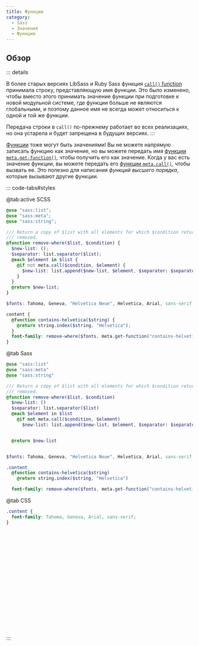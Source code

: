 ```yaml
---
title: Функции
category:
  - Sass
  - Значения
  - Функции
---
```


## Обзор

::: details <Status :data="{ feature: 'Argument Type', dart: true, lib: '3.5.0', ruby: '3.5.0' }" />

В более старых версиях LibSass и Ruby Sass функция [`call()` function](../modules/meta#call) принимала строку, представляющую имя функции. Это было изменено, чтобы вместо этого принимать значение функции при подготовке к новой модульной системе, где функции больше не являются глобальными, и поэтому данное имя не всегда может относиться к одной и той же функции.

Передача строки в `call()` по-прежнему работает во всех реализациях, но она устарела и будет запрещена в будущих версиях.
:::

[Функции](../at-rules/function) тоже могут быть значениями! Вы не можете напрямую записать функцию как значение, но вы можете передать имя [функции `meta.get-function()`](../modules/meta#get-function), чтобы получить его как значение.
Когда у вас есть значение функции, вы можете передать его [функции `meta.call()`](../modules/meta#call), чтобы вызвать ее.
Это полезно для написания *функций высшего порядка*, которые вызывают другие функции.

::: code-tabs#styles

@tab:active SCSS

```scss
@use "sass:list";
@use "sass:meta";
@use "sass:string";

/// Return a copy of $list with all elements for which $condition returns `true`
/// removed.
@function remove-where($list, $condition) {
  $new-list: ();
  $separator: list.separator($list);
  @each $element in $list {
    @if not meta.call($condition, $element) {
      $new-list: list.append($new-list, $element, $separator: $separator);
    }
  }
  @return $new-list;
}

$fonts: Tahoma, Geneva, "Helvetica Neue", Helvetica, Arial, sans-serif;

content {
  @function contains-helvetica($string) {
    @return string.index($string, "Helvetica");
  }
  font-family: remove-where($fonts, meta.get-function("contains-helvetica"));
}
```

@tab Sass

```sass
@use "sass:list"
@use "sass:meta"
@use "sass:string"

/// Return a copy of $list with all elements for which $condition returns `true`
/// removed.
@function remove-where($list, $condition)
  $new-list: ()
  $separator: list.separator($list)
  @each $element in $list
    @if not meta.call($condition, $element)
      $new-list: list.append($new-list, $element, $separator: $separator)


  @return $new-list


$fonts: Tahoma, Geneva, "Helvetica Neue", Helvetica, Arial, sans-serif

.content
  @function contains-helvetica($string)
    @return string.index($string, "Helvetica")

  font-family: remove-where($fonts, meta.get-function("contains-helvetica"))

```

@tab CSS

```css
.content {
  font-family: Tahoma, Geneva, Arial, sans-serif;
}






















```

:::

<script setup>
import Status from "@components/refs/web/layouts/sass/Status.vue";
</script>
